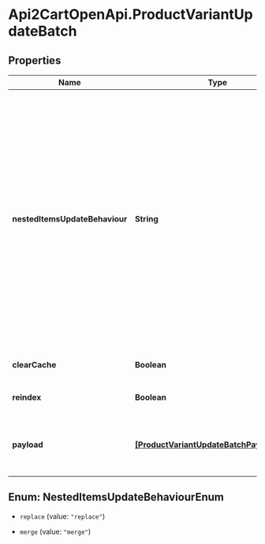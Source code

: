 # Api2CartOpenApi.ProductVariantUpdateBatch

## Properties

Name | Type | Description | Notes
------------ | ------------- | ------------- | -------------
**nestedItemsUpdateBehaviour** | **String** |  Determines how updates to nested items should be handled.&lt;hr&gt;&lt;div style&#x3D;\&quot;font-style:normal\&quot;&gt;  Values description:  &lt;div style&#x3D;\&quot;margin-left: 2%; padding-top: 2%\&quot;&gt;    &lt;div style&#x3D;\&quot;font-size:85%\&quot;&gt;      &lt;b&gt;  replace&lt;/b&gt;: This option indicates that the nested items should be completely replaced with the new data provided. &lt;/br&gt;      &lt;b&gt;  merge&lt;/b&gt;: With this option, updates to nested items are merged with the existing data. &lt;/br&gt;    &lt;/div&gt;  &lt;/div&gt;&lt;/div&gt; | [optional] [default to &#39;replace&#39;]
**clearCache** | **Boolean** |  | [optional] [default to false]
**reindex** | **Boolean** |  | [optional] [default to false]
**payload** | [**[ProductVariantUpdateBatchPayloadInner]**](ProductVariantUpdateBatchPayloadInner.md) | Contains an array of product objects. The list of properties may vary depending on the specific platform. | 



## Enum: NestedItemsUpdateBehaviourEnum


* `replace` (value: `"replace"`)

* `merge` (value: `"merge"`)




